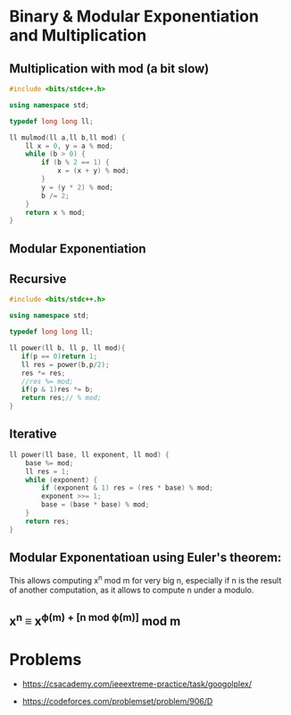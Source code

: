 # Binary & Modular Exponentiation and Multiplication


## Multiplication with mod (a bit slow)
```cpp
#include <bits/stdc++.h>

using namespace std;

typedef long long ll;

ll mulmod(ll a,ll b,ll mod) {
    ll x = 0, y = a % mod;
    while (b > 0) {
        if (b % 2 == 1) {
            x = (x + y) % mod;
        }
        y = (y * 2) % mod;
        b /= 2;
    }
    return x % mod;
}
```

## Modular Exponentiation

## Recursive
```cpp
#include <bits/stdc++.h>

using namespace std;

typedef long long ll;

ll power(ll b, ll p, ll mod){
   if(p == 0)return 1;
   ll res = power(b,p/2);
   res *= res;
   //res %= mod;
   if(p & 1)res *= b;
   return res;// % mod;
}
```

## Iterative
```cpp
ll power(ll base, ll exponent, ll mod) {
    base %= mod;
    ll res = 1;
    while (exponent) {
        if (exponent & 1) res = (res * base) % mod;
        exponent >>= 1;
        base = (base * base) % mod;
    }
    return res;
}
```

## Modular Exponentatioan using Euler's theorem:
This allows computing x<sup>n</sup> mod m for very big n, especially if n is the result of another computation, as it allows to compute n under a modulo.

## x<sup>n</sup> ≡ x<sup>ϕ(m) + [n mod ϕ(m)]</sup> mod m

# Problems

- https://csacademy.com/ieeextreme-practice/task/googolplex/

- https://codeforces.com/problemset/problem/906/D
